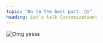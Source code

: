 ```yaml
---
topic: "On to the best part: 💁‍♀️"
heading: Let's talk Customization!
---
```


![Omg yesss](https://media.giphy.com/media/l2QZVCLfYuMoijMUE/giphy.gif)
